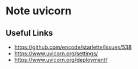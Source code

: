 Note uvicorn
=============


## Useful Links

- https://github.com/encode/starlette/issues/538
- https://www.uvicorn.org/settings/
- https://www.uvicorn.org/deployment/
